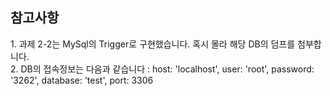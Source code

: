 <h2>참고사항</h2>
1. 과제 2-2는 MySql의 Trigger로 구현했습니다. 혹시 몰라 해당 DB의 덤프를 첨부합니다. <br>
2. DB의 접속정보는 다음과 같습니다 :
  host: 'localhost',
  user: 'root',
  password: '3262',
  database: 'test',
  port: 3306
